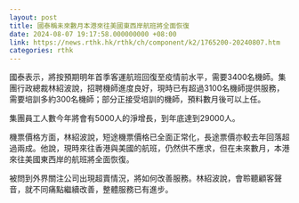 ```yaml
---
layout: post
title: 國泰稱未來數月本港來往美國東西岸航班將全面恢復
date: 2024-08-07 19:17:58.000000000 +08:00
link: https://news.rthk.hk/rthk/ch/component/k2/1765200-20240807.htm
categories: rthk
---
```


國泰表示，將按預期明年首季客運航班回復至疫情前水平，需要3400名機師。集團行政總裁林紹波說，招聘機師進度良好，現時已有超過3100名機師提供服務，需要培訓多約300名機師；部分正接受培訓的機師，預料數月後可以上任。

集團員工人數今年將會有5000人的淨增長，到年底達到29000人。

機票價格方面，林紹波說，短途機票價格已全面正常化，長途票價亦較去年回落超過兩成。他說，現時來往香港與美國的航班，仍然供不應求，但在未來數月，本港來往美國東西岸的航班將全面恢復。

被問到外界關注公司出現超賣情況，將如何改善服務。林紹波說，會聆聽顧客聲音，就不同痛點繼續改善，整體服務已有進步。
